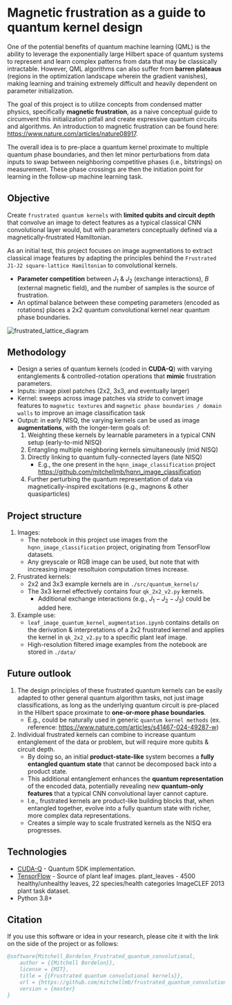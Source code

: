 # Magnetic frustration as a guide to quantum kernel design

One of the potential benefits of quantum machine learning (QML) is the ability to leverage the exponentially large Hilbert space of quantum systems to represent and learn complex patterns from data that may be classically intractable. However, QML algorithms can also suffer from **barren plateaus** (regions in the optimization landscape wherein the gradient vanishes), making learning and training extremely difficult and heavily dependent on parameter initialization. 

The goal of this project is to utilize concepts from condensed matter physics, specifically **magnetic frustration**, as a naive conceptual guide to circumvent this initialization pitfall and create expressive quantum circuits and algorithms. An introduction to magnetic frustration can be found here: https://www.nature.com/articles/nature08917.

The overall idea is to pre-place a quantum kernel proximate to multiple quantum phase boundaries, and then let minor perturbations from data inputs to swap between neighboring competitive phases (i.e., bitstrings) on measurement. These phase crossings are then the initiation point for learning in the follow-up machine learning task.


## Objective
Create `frustrated quantum kernels` with **limited qubits and circuit depth** that convolve an image to detect features as a typical classical CNN convolutional layer would, but with parameters conceptually defined via a magnetically-frustrated Hamiltonian.

As an initial test, this project focuses on image augmentations to extract classical image features by adapting the principles behind the `Frustrated J1-J2 square-lattice Hamiltonian` to convolutional kernels. 
- **Parameter competition** between $J_1$ & $J_2$ (exchange interactions), $B$ (external magnetic field), and the number of samples is the source of frustration.
- An optimal balance between these competing parameters (encoded as rotations) places a 2x2 quantum convolutional kernel near quantum phase boundaries.

![frustrated_lattice_diagram](https://github.com/user-attachments/assets/72f6bc51-50da-45a6-9403-04c307f09d8f)

## Methodology
- Design a series of quantum kernels (coded in **CUDA-Q**) with varying entanglements & controlled-rotation operations that **mimic** frustration parameters.
- Inputs: image pixel patches (2x2, 3x3, and eventually larger)
- Kernel: sweeps across image patches via *stride* to convert image features to `magnetic textures` and `magnetic phase boundaries / domain walls` to improve an image classification task
- Output: in early NISQ, the varying kernels can be used as image **augmentations**, with the longer-term goals of:
    1) Weighting these kernels by learnable parameters in a typical CNN setup (early-to-mid NISQ)
    2) Entangling multiple neighboring kernels simultaneously (mid NISQ)
    3) Directly linking to quantum fully-connected layers (late NISQ) 
          - E.g., the one present in the `hqnn_image_classification` project https://github.com/mitchellmb/hqnn_image_classification
    4) Further perturbing the quantum representation of data via magnetically-inspired excitations (e.g., magnons & other quasiparticles)

## Project structure
1) Images:
    - The notebook in this project use images from the `hqnn_image_classification` project, originating from TensorFlow datasets.
    - Any greyscale or RGB image can be used, but note that with increasing image resoltuion computation times increase.
2) Frustrated kernels:
    - 2x2 and 3x3 example kernels are in `./src/quantum_kernels/`
    - The 3x3 kernel effectively contains four `qk_2x2_v2.py` kernels.
        - Additional exchange interactions (e.g., $J_1-J_2-J_3$) could be added here.
3) Example use:
    - `leaf_image_quantum_kernel_augmentation.ipynb` contains details on the derivation & interpretations of a 2x2 frustrated kernel and applies the kernel in `qk_2x2_v2.py` to a specific plant leaf image.
    - High-resolution filtered image examples from the notebook are stored in `./data/`


## Future outlook
1) The design principles of these frustrated quantum kernels can be easily adapted to other general quantum algorithm tasks, not just image classifications, as long as the underlying quantum circuit is pre-placed in the Hilbert space proximate to **one-or-more phase boundaries**.
    - E.g., could be naturally used in generic `quantum kernel methods` (ex. reference: https://www.nature.com/articles/s41467-024-49287-w)
3) Individual frustrated kernels can combine to increase quantum entanglement of the data or problem, but will require more qubits & circuit depth.
    - By doing so, an initial **product-state-like** system becomes a **fully entangled quantum state** that cannot be decomposed back into a product state.
    - This additional entanglement enhances the **quantum representation** of the encoded data, potentially revealing new **quantum-only features** that a typical CNN convolutional layer cannot capture.
    - I.e., frustrated kernels are product-like building blocks that, when entangled together, evolve into a fully quantum state with richer, more complex data representations.
    - Creates a simple way to scale frustrated kernels as the NISQ era progresses.


## Technologies
- [CUDA-Q](https://developer.nvidia.com/cuda-quantum) - Quantum SDK implementation.
- [TensorFlow](https://www.tensorflow.org/datasets) - Source of plant leaf images. plant_leaves - 4500 healthy/unhealthy leaves, 22 species/health categories
ImageCLEF 2013 plant task dataset.
- Python 3.8+


## Citation
If you use this software or idea in your research, please cite it with the link on the side of the project or as follows:

```bibtex
@software{Mitchell_Bordelon_Frustrated_quantum_convolutional,
    author = {{Mitchell Bordelon}},
    license = {MIT},
    title = {{Frustrated quantum convolutional kernels}},
    url = {https://github.com/mitchellmb/frustrated_quantum_convolutional_kernels},
    version = {master}
}
